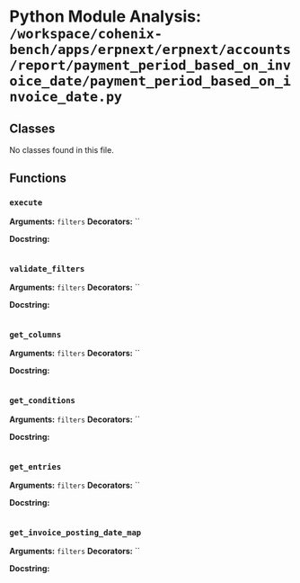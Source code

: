 # Python Module Analysis: `/workspace/cohenix-bench/apps/erpnext/erpnext/accounts/report/payment_period_based_on_invoice_date/payment_period_based_on_invoice_date.py`

## Classes

No classes found in this file.


## Functions

### `execute`
**Arguments:** `filters`
**Decorators:** ``

**Docstring:**
```

```
### `validate_filters`
**Arguments:** `filters`
**Decorators:** ``

**Docstring:**
```

```
### `get_columns`
**Arguments:** `filters`
**Decorators:** ``

**Docstring:**
```

```
### `get_conditions`
**Arguments:** `filters`
**Decorators:** ``

**Docstring:**
```

```
### `get_entries`
**Arguments:** `filters`
**Decorators:** ``

**Docstring:**
```

```
### `get_invoice_posting_date_map`
**Arguments:** `filters`
**Decorators:** ``

**Docstring:**
```

```

